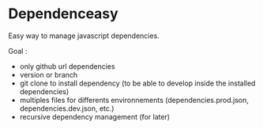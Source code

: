 # Dependenceasy
Easy way to manage javascript dependencies.

Goal :
 - only github url dependencies
 - version or branch
 - git clone to install dependency (to be able to develop inside the installed dependencies)
 - multiples files for differents environnements (dependencies.prod.json, dependencies.dev.json, etc.)
 - recursive dependency management (for later)
